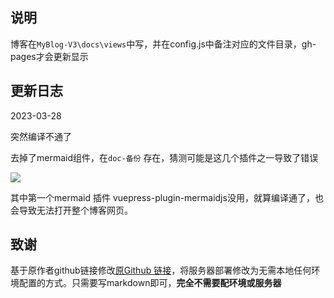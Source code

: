 ## 说明

博客在`MyBlog-V3\docs\views`中写，并在config.js中备注对应的文件目录，gh-pages才会更新显示



## 更新日志

2023-03-28

突然编译不通了

去掉了mermaid组件，在`doc-备份` 存在，猜测可能是这几个插件之一导致了错误

![](http://kuroweb.tk/picture/16799992972261682.png)

其中第一个mermaid 插件 vuepress-plugin-mermaidjs没用，就算编译通了，也会导致无法打开整个博客网页。

## 致谢

基于原作者github链接修改[原Github 链接](https://github.com/Tsanfer/vuepress_theme_reco-Github_Actions)，将服务器部署修改为无需本地任何环境配置的方式。只需要写markdown即可，**完全不需要配环境或服务器**